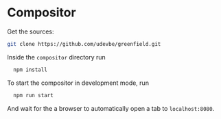 # Compositor

Get the sources:

```bash
git clone https://github.com/udevbe/greenfield.git
```

Inside the `compositor` directory run

```bash
  npm install
```

To start the compositor in development mode, run

```bash
  npm run start
```

And wait for the a browser to automatically open a tab to `localhost:8080`.

